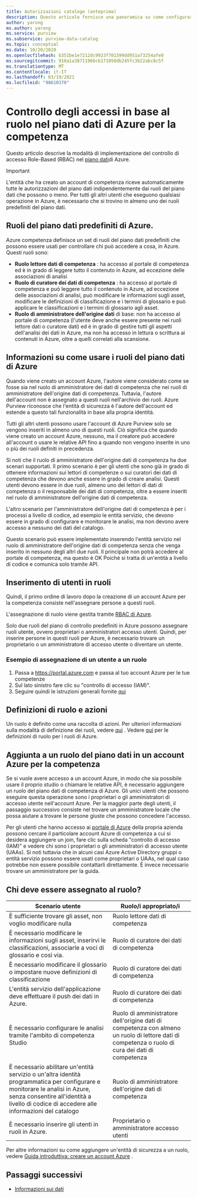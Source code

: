 ```yaml
---
title: Autorizzazioni catalogo (anteprima)
description: Questo articolo fornisce una panoramica su come configurare Role-Based controllo di accesso (RBAC) in Azure
author: yarong
ms.author: yarong
ms.service: purview
ms.subservice: purview-data-catalog
ms.topic: conceptual
ms.date: 10/20/2020
ms.openlocfilehash: b351be1e7212dc9923f701599dd951a73254afe0
ms.sourcegitcommit: 910a1a38711966cb171050db245fc3b22abc8c5f
ms.translationtype: MT
ms.contentlocale: it-IT
ms.lasthandoff: 03/19/2021
ms.locfileid: "98610370"
---
```

# <a name="role-based-access-control-in-azure-purviews-data-plane"></a>Controllo degli accessi in base al ruolo nel piano dati di Azure per la competenza

Questo articolo descrive la modalità di implementazione del controllo di accesso Role-Based (RBAC) nel [piano dati](../azure-resource-manager/management/control-plane-and-data-plane.md#data-plane)di Azure.

> [!IMPORTANT]
> L'entità che ha creato un account di competenza riceve automaticamente tutte le autorizzazioni del piano dati indipendentemente dai ruoli del piano dati che possono o meno. Per tutti gli altri utenti che eseguono qualsiasi operazione in Azure, è necessario che si trovino in almeno uno dei ruoli predefiniti del piano dati.

## <a name="azure-purviews-pre-defined-data-plane-roles"></a>Ruoli del piano dati predefiniti di Azure.

Azure competenza definisce un set di ruoli del piano dati predefiniti che possono essere usati per controllare chi può accedere a cosa, in Azure. Questi ruoli sono:

* **Ruolo lettore dati di competenza** : ha accesso al portale di competenza ed è in grado di leggere tutto il contenuto in Azure, ad eccezione delle associazioni di analisi
* **Ruolo di curatore dei dati di competenza** : ha accesso al portale di competenza e può leggere tutto il contenuto in Azure, ad eccezione delle associazioni di analisi, può modificare le informazioni sugli asset, modificare le definizioni di classificazione e i termini di glossario e può applicare le classificazioni e i termini di glossario agli asset.
* **Ruolo di amministratore dell'origine dati** di base: non ha accesso al portale di competenza (l'utente deve anche essere presente nei ruoli lettore dati o curatore dati) ed è in grado di gestire tutti gli aspetti dell'analisi dei dati in Azure, ma non ha accesso in lettura o scrittura ai contenuti in Azure, oltre a quelli correlati alla scansione.

## <a name="understanding-how-to-use-azure-purviews-data-plane-roles"></a>Informazioni su come usare i ruoli del piano dati di Azure

Quando viene creato un account Azure, l'autore viene considerato come se fosse sia nel ruolo di amministratore dei dati di competenza che nei ruoli di amministratore dell'origine dati di competenza. Tuttavia, l'autore dell'account non è assegnato a questi ruoli nell'archivio dei ruoli. Azure Purview riconosce che l'entità di sicurezza è l'autore dell'account ed estende a questo tali funzionalità in base alla propria identità.

Tutti gli altri utenti possono usare l'account di Azure Purview solo se vengono inseriti in almeno uno di questi ruoli. Ciò significa che quando viene creato un account Azure, nessuno, ma il creatore può accedere all'account o usare le relative API fino a quando non vengono inserite in uno o più dei ruoli definiti in precedenza.

Si noti che il ruolo di amministratore dell'origine dati di competenza ha due scenari supportati. Il primo scenario è per gli utenti che sono già in grado di ottenere informazioni sui lettori di competenze o sui curatori dei dati di competenza che devono anche essere in grado di creare analisi. Questi utenti devono essere in due ruoli, almeno uno dei lettori di dati di competenza o il responsabile dei dati di competenza, oltre a essere inseriti nel ruolo di amministratore dell'origine dati di competenza.

L'altro scenario per l'amministratore dell'origine dati di competenza è per i processi a livello di codice, ad esempio le entità servizio, che devono essere in grado di configurare e monitorare le analisi, ma non devono avere accesso a nessuno dei dati del catalogo.

Questo scenario può essere implementato inserendo l'entità servizio nel ruolo di amministratore dell'origine dati di competenza senza che venga inserito in nessuno degli altri due ruoli. Il principale non potrà accedere al portale di competenza, ma questo è OK Poiché si tratta di un'entità a livello di codice e comunica solo tramite API.

## <a name="putting-users-into-roles"></a>Inserimento di utenti in ruoli

Quindi, il primo ordine di lavoro dopo la creazione di un account Azure per la competenza consiste nell'assegnare persone a questi ruoli.

L'assegnazione di ruolo viene gestita tramite [RBAC di Azure](../role-based-access-control/overview.md).

Solo due ruoli del piano di controllo predefiniti in Azure possono assegnare ruoli utente, ovvero proprietari o amministratori accesso utenti. Quindi, per inserire persone in questi ruoli per Azure, è necessario trovare un proprietario o un amministratore di accesso utente o diventare un utente.

### <a name="an-example-of-assigning-someone-to-a-role"></a>Esempio di assegnazione di un utente a un ruolo

1. Passa a https://portal.azure.com e passa al tuo account Azure per le tue competenze
1. Sul lato sinistro fare clic su "controllo di accesso (IAM)".
1. Seguire quindi le istruzioni generali fornite [qui](../role-based-access-control/quickstart-assign-role-user-portal.md#create-a-resource-group)

## <a name="role-definitions-and-actions"></a>Definizioni di ruolo e azioni

Un ruolo è definito come una raccolta di azioni. Per ulteriori informazioni sulla modalità di definizione dei ruoli, vedere [qui](../role-based-access-control/role-definitions.md) . Vedere [qui](../role-based-access-control/built-in-roles.md) per le definizioni di ruolo per i ruoli di Azure.

## <a name="getting-added-to-a-data-plane-role-in-an-azure-purview-account"></a>Aggiunta a un ruolo del piano dati in un account Azure per la competenza

Se si vuole avere accesso a un account Azure, in modo che sia possibile usare il proprio studio o chiamare le relative API, è necessario aggiungere un ruolo del piano dati di competenza di Azure. Gli unici utenti che possono eseguire questa operazione sono i proprietari o gli amministratori di accesso utente nell'account Azure. Per la maggior parte degli utenti, il passaggio successivo consiste nel trovare un amministratore locale che possa aiutare a trovare le persone giuste che possono concedere l'accesso.

Per gli utenti che hanno accesso ai [portale di Azure](https://portal.azure.com) della propria azienda possono cercare il particolare account Azure di competenza a cui si desidera aggiungere un join, fare clic sulla scheda "controllo di accesso (IAM)" e vedere chi sono i proprietari o gli amministratori di accesso utente (UAAs). Si noti tuttavia che in alcuni casi Azure Active Directory gruppi o entità servizio possono essere usati come proprietari o UAAs, nel qual caso potrebbe non essere possibile contattarli direttamente. È invece necessario trovare un amministratore per la guida.

## <a name="who-should-be-assigned-to-what-role"></a>Chi deve essere assegnato al ruolo?

|Scenario utente|Ruolo/i appropriato/i|
|-------------|-----------------|
|È sufficiente trovare gli asset, non voglio modificare nulla|Ruolo lettore dati di competenza|
|È necessario modificare le informazioni sugli asset, inserirvi le classificazioni, associarle a voci di glossario e così via.|Ruolo di curatore dei dati di competenza|
|È necessario modificare il glossario o impostare nuove definizioni di classificazione|Ruolo di curatore dei dati di competenza|
|L'entità servizio dell'applicazione deve effettuare il push dei dati in Azure.|Ruolo di curatore dei dati di competenza|
|È necessario configurare le analisi tramite l'ambito di competenza Studio|Ruolo di amministratore dell'origine dati di competenza con almeno un ruolo di lettore dati di competenza o ruolo di cura dei dati di competenza|
|È necessario abilitare un'entità servizio o un'altra identità programmatica per configurare e monitorare le analisi in Azure, senza consentire all'identità a livello di codice di accedere alle informazioni del catalogo |Ruolo di amministratore dell'origine dati di competenza|
|È necessario inserire gli utenti in ruoli in Azure. | Proprietario o amministratore accesso utenti |

Per altre informazioni su come aggiungere un'entità di sicurezza a un ruolo, vedere [Guida introduttiva: creare un account Azure](create-catalog-portal.md) .

## <a name="next-steps"></a>Passaggi successivi

* [Informazioni sui dati](concept-insights.md)
